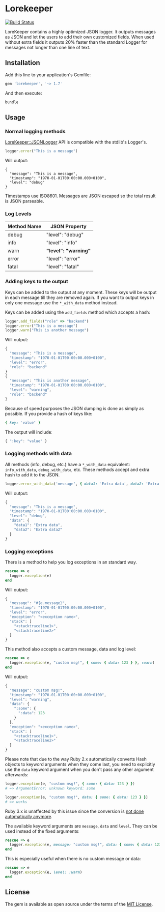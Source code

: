# Lorekeeper

[![Build Status](https://travis-ci.org/JordiPolo/lorekeeper.svg?branch=master)](https://travis-ci.org/JordiPolo/lorekeeper)

LoreKeeper contains a highly optimized JSON logger. It outputs messages as JSON and let the users to add their own customized fields.
When used without extra fields it outputs 20% faster than the standard Logger for messages not longer than one line of text.

## Installation

Add this line to your application's Gemfile:

```ruby
gem 'lorekeeper', '~> 1.7'
```

And then execute:

```sh
bundle
```


## Usage

### Normal logging methods

[LoreKeeper::JSONLogger](./lib/lorekeeper/json_logger.rb) API is compatible with the stdlib's Logger's.

```ruby
logger.error("This is a message")
```

Will output:
```
{
  "message": "This is a message",
  "timestamp": "1970-01-01T00:00:00.000+0100",
  "level": "debug"
}
```

Timestamps use ISO8601.
Messages are JSON escaped so the total result is JSON parseable.


### Log Levels

| Method Name | JSON Property          |
| ----------- | ---------------------- |
| debug       | "level": "debug"       |
| info        | "level": "info"        |
| warn        | **"level": "warning"** |
| error       | "level": "error"       |
| fatal       | "level": "fatal"       |


### Adding keys to the output

Keys can be added to the output at any moment.
These keys will be output in each message till they are removed again.
If you want to output keys in only one message use the `*_with_data` method instead.

Keys can be added using the `add_fields` method which accepts a hash:

```ruby
logger.add_fields("role" => "backend")
logger.error("This is a message")
logger.warn("This is another message")
```

Will output:
```javascript
{
  "message": "This is a message",
  "timestamp": "1970-01-01T00:00:00.000+0100",
  "level": "error",
  "role": "backend"
}
{
  "message": "This is another message",
  "timestamp": "1970-01-01T00:00:00.000+0100",
  "level": "warning",
  "role": "backend"
}
```

Because of speed purposes the JSON dumping is done as simply as possible. If you provide a hash of keys like:
```ruby
{ key: 'value' }
```
The output will include:
```javascript
{ ":key": "value" }
```


### Logging methods with data

All methods (info, debug, etc.) have a `*_with_data` equivalent: `info_with_data`, `debug_with_data`, etc.
These methods accept and extra hash to add it to the JSON.

```ruby
logger.error_with_data('message', { data1: 'Extra data', data2: 'Extra data2' })
```

Will output:
```javascript
{
  "message": "This is a message",
  "timestamp": "1970-01-01T00:00:00.000+0100",
  "level": "debug",
  "data": {
    "data1": "Extra data",
    "data2": "Extra data2"
  }
}
```


### Logging exceptions

There is a method to help you log exceptions in an standard way.

```ruby
rescue => e
  logger.exception(e)
end
```

Will output:
```javascript
{
  "message": "#{e.message}",
  "timestamp": "1970-01-01T00:00:00.000+0100",
  "level": "error",
  "exception": "<exception name>",
  "stack": [
    "<stacktraceline1>",
    "<stacktraceline2>"
  ]
}
```

This method also accepts a custom message, data and log level:

```ruby
rescue => e
  logger.exception(e, "custom msg!", { some: { data: 123 } }, :warn)
end
```

Will output:

```javascript
{
  "message": "custom msg!",
  "timestamp": "1970-01-01T00:00:00.000+0100",
  "level": "warning",
  "data": {
    ":some": {
      ":data": 123
    }
  },
  "exception": "<exception name>",
  "stack": [
    "<stacktraceline1>",
    "<stacktraceline2>"
  ]
}
```

Please note that due to the way Ruby 2.x automatically converts Hash objects to keyword arguments when they come last,
you need to explicitly use the `data` keyword argument when you don't pass any other argument afterwards:


```ruby
logger.exception(e, "custom msg!", { some: { data: 123 } })
# => ArgumentError: unknown keyword: some

logger.exception(e, "custom msg!", data: { some: { data: 123 } })
# => works
```

Ruby 3.x is unaffected by this issue since the conversion is [not done automatically anymore](https://www.ruby-lang.org/en/news/2019/12/12/separation-of-positional-and-keyword-arguments-in-ruby-3-0/).


The available keyword arguments are `message`, `data` and `level`. They can be used instead of the fixed arguments:

```ruby
rescue => e
  logger.exception(e, message: "custom msg!", data: { some: { data: 123 } }, level: :warn)
end
```

This is especially useful when there is no custom message or data:

```ruby
rescue => e
  logger.exception(e, level: :warn)
end
```



## License

The gem is available as open source under the terms of the [MIT License](https://opensource.org/licenses/MIT).

